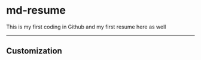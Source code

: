 # md-resume

This is my first coding in Github and my first resume here as well

***

## Customization
